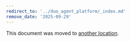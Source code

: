 ```yaml
---
redirect_to: '../duo_agent_platform/_index.md'
remove_date: '2025-09-29'
---
```


<!-- markdownlint-disable -->

This document was moved to [another location](../duo_agent_platform/_index.md).

<!-- This redirect file can be deleted after <2025-09-29>. -->
<!-- Redirects that point to other docs in the same project expire in three months. -->
<!-- Redirects that point to docs in a different project or site (for example, link is not relative and starts with `https:`) expire in one year. -->
<!-- Before deletion, see: https://docs.gitlab.com/development/documentation/redirects -->